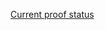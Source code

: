 [Current proof status](https://docs.google.com/spreadsheets/d/1Yqtq38Lc4a2_2oYHtgnZmo03U00SsDBCwdSBlB6LxvI/edit?usp=sharing)

